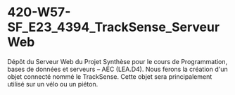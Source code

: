 # 420-W57-SF_E23_4394_TrackSense_ServeurWeb
Dépôt du Serveur Web du Projet Synthèse pour le cours de Programmation, bases de données et serveurs – AEC (LEA.D4).  Nous ferons la création d'un objet connecté nommé le TrackSense. Cette objet sera principalement utilisé sur un vélo ou un piéton.
